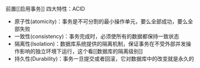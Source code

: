 前置[[启用事务]]
四大特性：ACID
* 原子性(atomicity)：事务是不可分割的最小操作单元，要么全部成功，要么全部失败
* 一致性(consistency)：事务完成时，必须使所有的数据都保持一致状态
* 隔离性(Isolation)：数据库系统提供的隔离机制，保证事务在不受外部并发操作影响的独立环境下运行，这个看[[数据库的隔离级别]]
* 持久性(Durability)：事务一旦提交或者回滚，它对数据库中的改变就是永久的

